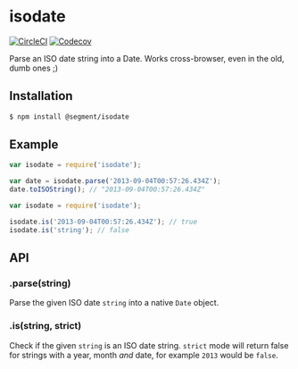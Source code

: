 # isodate

[![CircleCI](https://circleci.com/gh/segmentio/isodate.svg?style=shield&circle-token=d49fc6469182ce8392a332106af7a5fb76b2f8b7)](https://circleci.com/gh/segmentio/isodate)
[![Codecov](https://img.shields.io/codecov/c/github/segmentio/isodate/master.svg?maxAge=2592000)](https://codecov.io/gh/segmentio/isodate)
  
Parse an ISO date string into a Date. Works cross-browser, even in the old, dumb ones ;)

## Installation

```sh
$ npm install @segment/isodate
```

## Example

```js
var isodate = require('isodate');

var date = isodate.parse('2013-09-04T00:57:26.434Z');
date.toISOString(); // "2013-09-04T00:57:26.434Z"
```

```js
var isodate = require('isodate');

isodate.is('2013-09-04T00:57:26.434Z'); // true
isodate.is('string'); // false
```

## API

### .parse(string)

Parse the given ISO date `string` into a native `Date` object.

### .is(string, strict)

Check if the given `string` is an ISO date string. `strict` mode will return false for strings with a year, month _and_ date, for example `2013` would be `false`.
